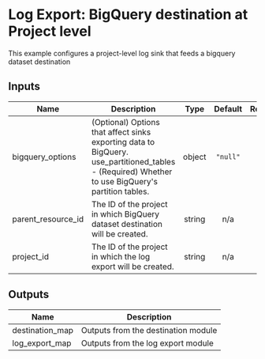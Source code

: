 # Log Export: BigQuery destination at Project level

This example configures a project-level log sink that feeds a bigquery dataset destination

<!-- BEGINNING OF PRE-COMMIT-TERRAFORM DOCS HOOK -->
## Inputs

| Name | Description | Type | Default | Required |
|------|-------------|:----:|:-----:|:-----:|
| bigquery\_options | (Optional) Options that affect sinks exporting data to BigQuery. use_partitioned_tables - (Required) Whether to use BigQuery's partition tables. | object | `"null"` | no |
| parent\_resource\_id | The ID of the project in which BigQuery dataset destination will be created. | string | n/a | yes |
| project\_id | The ID of the project in which the log export will be created. | string | n/a | yes |

## Outputs

| Name | Description |
|------|-------------|
| destination\_map | Outputs from the destination module |
| log\_export\_map | Outputs from the log export module |

<!-- END OF PRE-COMMIT-TERRAFORM DOCS HOOK -->
